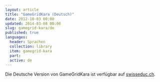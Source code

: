 ```yaml
---
layout: article
title: "GameGridKara (Deutsch)"
date: 2012-10-03 00:00
updated: 2014-03-08 00:00
slug: gamegrid-kara/de
published: true
languages: 
  header: Sprachen
  collection: library
  item: gamegrid-kara
  part: 
  active: de
---
```


Die Deutsche Version von GameGridKara ist verfügbar auf [swisseduc.ch](http://swisseduc.ch/informatik/karatojava/gamegridkara/index.html).